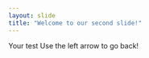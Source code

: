 ```yaml
---
layout: slide
title: "Welcome to our second slide!"
---
```

Your test 
Use the left arrow to go back!

